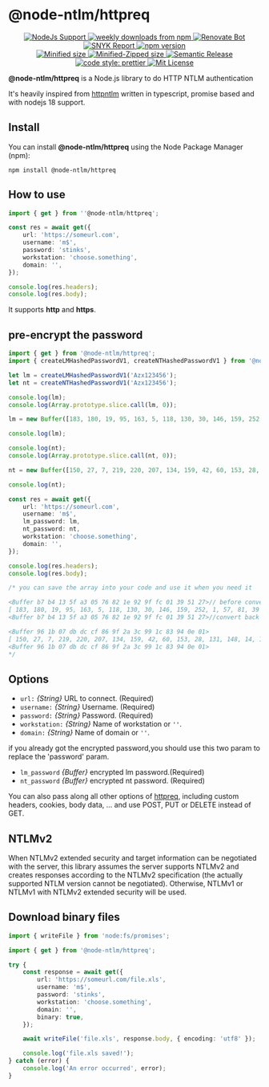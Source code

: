 # @node-ntlm/httpreq

<p align="center">
  <a href="https://nodejs.org/">
    <img alt="NodeJs Support" src="https://img.shields.io/node/v/@node-ntlm/httpreq?style=flat-square&logo=Node.js">
  </a>
  <a href="https://www.npmjs.com/package/@node-ntlm/httpreq">
    <img alt="weekly downloads from npm" src="https://img.shields.io/npm/dw/@node-ntlm/httpreq.svg?style=flat-square">
  </a>
  <a href="https://renovatebot.com/">
    <img alt="Renovate Bot" src="https://img.shields.io/badge/renovate-enabled-brightgreen.svg?style=flat-square">
  </a>
  <a href="https://snyk.io/advisor/npm-package/@node-ntlm/httpreq">
    <img alt="SNYK Report" src="https://img.shields.io/snyk/vulnerabilities/npm/@node-ntlm/httpreq?style=flat-square">
  </a>
  <a href="https://www.npmjs.org/package/@node-ntlm/httpreq">
    <img alt="npm version" src="http://img.shields.io/npm/v/@node-ntlm/httpreq.svg?style=flat-square&logo=npm">
  </a>
  <br/>
  <a href="https://bundlephobia.com/result?p=@node-ntlm/httpreq">
    <img alt="Minified size" src="https://img.shields.io/bundlephobia/min/@node-ntlm/httpreq?style=flat-square">
  </a>
  <a href="https://bundlephobia.com/result?p=@node-ntlm/httpreqe">
    <img alt="Minified-Zipped size" src="https://img.shields.io/bundlephobia/minzip/@node-ntlm/httpreq?style=flat-square">
  </a>
  <a href="https://github.com/semantic-release/semantic-release">
    <img alt="Semantic Release" src="https://img.shields.io/badge/%20%20%F0%9F%93%A6%F0%9F%9A%80-semantic--release-blue.svg?style=flat-square">
  </a>
  <a href="https://github.com/prettier/prettier">
    <img alt="code style: prettier" src="https://img.shields.io/badge/code%20style-prettier-blue?style=flat-square&logo=Prettier">
  </a>
  <a href="https://github.com/skrtheboss/node-ntlm/blob/master/LICENSE">
    <img alt="Mit License" src="https://img.shields.io/npm/l/@node-ntlm/httpreq?color=blue&style=flat-square">
  </a>
</p>

**@node-ntlm/httpreq** is a Node.js library to do HTTP NTLM authentication

It's heavily inspired from [httpntlm](https://github.com/SamDecrock/node-http-ntlm) written in typescript, promise based and with nodejs 18 support.

## Install

You can install **@node-ntlm/httpreq** using the Node Package Manager (npm):

    npm install @node-ntlm/httpreq

## How to use

```typescript
import { get } from ''@node-ntlm/httpreq';

const res = await get({
    url: 'https://someurl.com',
    username: 'm$',
    password: 'stinks',
    workstation: 'choose.something',
    domain: '',
});

console.log(res.headers);
console.log(res.body);
```

It supports **http** and **https**.

## pre-encrypt the password

```typescript
import { get } from '@node-ntlm/httpreq';
import { createLMHashedPasswordV1, createNTHashedPasswordV1 } from '@node-ntlm/httpreq';

let lm = createLMHashedPasswordV1('Azx123456');
let nt = createNTHashedPasswordV1('Azx123456');

console.log(lm);
console.log(Array.prototype.slice.call(lm, 0));

lm = new Buffer([183, 180, 19, 95, 163, 5, 118, 130, 30, 146, 159, 252, 1, 57, 81, 39]);

console.log(lm);

console.log(nt);
console.log(Array.prototype.slice.call(nt, 0));

nt = new Buffer([150, 27, 7, 219, 220, 207, 134, 159, 42, 60, 153, 28, 131, 148, 14, 1]);

console.log(nt);

const res = await get({
    url: 'https://someurl.com',
    username: 'm$',
    lm_password: lm,
    nt_password: nt,
    workstation: 'choose.something',
    domain: '',
});

console.log(res.headers);
console.log(res.body);

/* you can save the array into your code and use it when you need it

<Buffer b7 b4 13 5f a3 05 76 82 1e 92 9f fc 01 39 51 27>// before convert to array
[ 183, 180, 19, 95, 163, 5, 118, 130, 30, 146, 159, 252, 1, 57, 81, 39 ]// convert to array
<Buffer b7 b4 13 5f a3 05 76 82 1e 92 9f fc 01 39 51 27>//convert back to buffer

<Buffer 96 1b 07 db dc cf 86 9f 2a 3c 99 1c 83 94 0e 01>
[ 150, 27, 7, 219, 220, 207, 134, 159, 42, 60, 153, 28, 131, 148, 14, 1 ]
<Buffer 96 1b 07 db dc cf 86 9f 2a 3c 99 1c 83 94 0e 01>
*/
```

## Options

-   `url:` _{String}_ URL to connect. (Required)
-   `username:` _{String}_ Username. (Required)
-   `password:` _{String}_ Password. (Required)
-   `workstation:` _{String}_ Name of workstation or `''`.
-   `domain:` _{String}_ Name of domain or `''`.

if you already got the encrypted password,you should use this two param to replace the 'password' param.

-   `lm_password` _{Buffer}_ encrypted lm password.(Required)
-   `nt_password` _{Buffer}_ encrypted nt password. (Required)

You can also pass along all other options of [httpreq](https://github.com/SamDecrock/node-httpreq), including custom headers, cookies, body data, ... and use POST, PUT or DELETE instead of GET.

## NTLMv2

When NTLMv2 extended security and target information can be negotiated with the server, this library assumes
the server supports NTLMv2 and creates responses according to the NTLMv2 specification (the actually supported
NTLM version cannot be negotiated).
Otherwise, NTLMv1 or NTLMv1 with NTLMv2 extended security will be used.

## Download binary files

```typescript
import { writeFile } from 'node:fs/promises';

import { get } from '@node-ntlm/httpreq';

try {
    const response = await get({
        url: 'https://someurl.com/file.xls',
        username: 'm$',
        password: 'stinks',
        workstation: 'choose.something',
        domain: '',
        binary: true,
    });

    await writeFile('file.xls', response.body, { encoding: 'utf8' });

    console.log('file.xls saved!');
} catch (error) {
    console.log('An error occurred', error);
}
```
